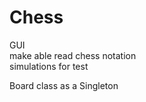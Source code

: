 # Chess

GUI<br>
make able read chess notation<br>
simulations for test<br>

Board class as a Singleton<br>
